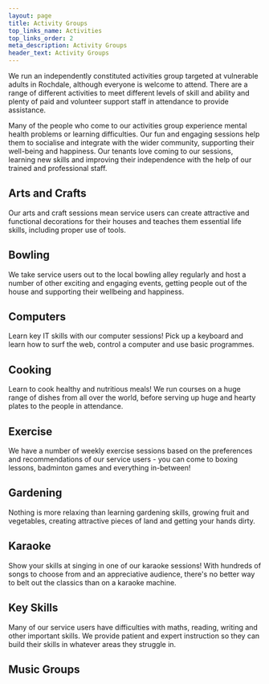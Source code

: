 ```yaml
---
layout: page
title: Activity Groups
top_links_name: Activities
top_links_order: 2
meta_description: Activity Groups
header_text: Activity Groups
---
```


We run an independently constituted activities group targeted at vulnerable adults in Rochdale, although everyone is welcome to attend. There are a range of different activities to meet different levels of skill and ability and plenty of paid and volunteer support staff in attendance to provide assistance.

Many of the people who come to our activities group experience mental health problems or learning difficulties.  Our fun and engaging sessions help them to socialise and integrate with the wider community, supporting their well-being and happiness. Our tenants love coming to our sessions, learning new skills and improving their independence with the help of our trained and professional staff.

## <span>Arts and Crafts</span>

Our arts and craft sessions mean service users can create attractive and functional decorations for their houses and teaches them essential life skills, including proper use of tools.

## <span>Bowling</span>

We take service users out to the local bowling alley regularly and host a number of other exciting and engaging events, getting people out of the house and supporting their wellbeing and happiness.

## <span>Computers</span>

Learn key IT skills with our computer sessions! Pick up a keyboard and learn how to surf the web, control a computer and use basic programmes.

## <span>Cooking</span>

Learn to cook healthy and nutritious meals! We run courses on a huge range of dishes from all over the world, before serving up huge and hearty plates to the people in attendance.

## <span>Exercise</span>

We have a number of weekly exercise sessions based on the preferences and recommendations of our service users - you can come to boxing lessons, badminton games and everything in-between!

## <span>Gardening</span>

Nothing is more relaxing than learning gardening skills, growing fruit and vegetables, creating attractive pieces of land and getting your hands dirty.

## <span>Karaoke</span>

Show your skills at singing in one of our karaoke sessions! With hundreds of songs to choose from and an appreciative audience, there's no better way to belt out the classics than on a karaoke machine.

## <span>Key Skills</span>

Many of our service users have difficulties with maths, reading, writing and other important skills. We provide patient and expert instruction so they can build their skills in whatever areas they struggle in.

## <span>Music Groups</span>
